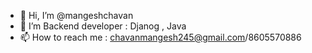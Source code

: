 - 👋 Hi, I’m @mangeshchavan
- 🌱 I’m Backend developer : Djanog , Java
- 📫 How to reach me : chavanmangesh245@gmail.com/8605570886

<!---
mangeshchavan/mangeshchavan is a ✨ special ✨ repository because its `README.md` (this file) appears on your GitHub profile.
You can click the Preview link to take a look at your changes.
--->
